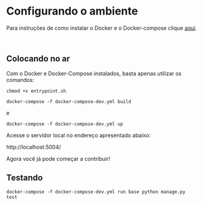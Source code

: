 # Configurando o ambiente
Para instruções de como instalar o Docker e o Docker-compose clique [aqui](https://github.com/Kalkuli/2018.2-Kalkuli_Front-End/blob/master/README.md).


<br>

## Colocando no ar
Com o Docker e Docker-Compose instalados, basta apenas utilizar os comandos:

```chmod +x entrypoint.sh```

```docker-compose -f docker-compose-dev.yml build```

e

```docker-compose -f docker-compose-dev.yml up```

Acesse o servidor local no endereço apresentado abaixo:

http://localhost:5004/


Agora você já pode começar a contribuir!


## Testando

```docker-compose -f docker-compose-dev.yml run base python manage.py test```